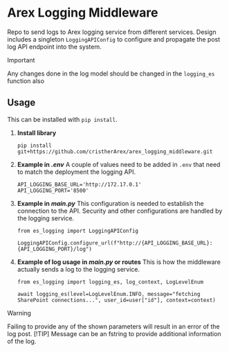 # Arex Logging Middleware
Repo to send logs to Arex logging service from different services. Design includes a singleton `LoggingAPIConfig` to configure and propagate the post log API endpoint into the system.

  > [!IMPORTANT]
  > Any changes done in the log model should be changed in the `logging_es` function also 

## Usage

This can be installed with `pip install`.

1. **Install library** 
    ```
    pip install git+https://github.com/cristherArex/arex_logging_middleware.git
    ```
2. **Example in *.env*** 
A couple of values need to be added in `.env` that need to match the deployment the logging API.
    ```
    API_LOGGING_BASE_URL='http://172.17.0.1'
    API_LOGGING_PORT='8500'
    ```
3. **Example in *main.py*** 
This configuration is needed to establish the connection to the API. Security and other configurations are handled by the logging service.
    ```
    from es_logging import LoggingAPIConfig
    
    LoggingAPIConfig.configure_url(f"http://{API_LOGGING_BASE_URL}:{API_LOGGING_PORT}/log")
    ```
4. **Example of log usage in *main.py* or routes** 
This is how the middleware actually sends a log to the logging service.
    ```
    from es_logging import logging_es, log_context, LogLevelEnum
    
    await logging_es(level=LogLevelEnum.INFO, message="fetching SharePoint connections...", user_id=user["id"], context=context)
    ```

> [!WARNING]
> Failing to provide any of the shown parameters will result in an error of the log post.
> [!TIP]
> Message can be an fstring to provide additional information of the log.

